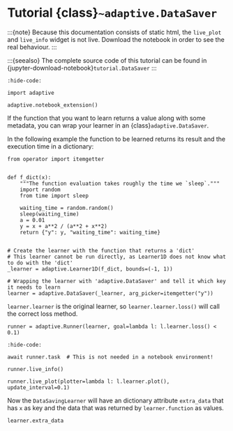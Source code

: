 # Tutorial {class}`~adaptive.DataSaver`

:::{note}
Because this documentation consists of static html, the `live_plot` and `live_info` widget is not live.
Download the notebook in order to see the real behaviour.
:::

:::{seealso}
The complete source code of this tutorial can be found in {jupyter-download-notebook}`tutorial.DataSaver`
:::

```{jupyter-execute}
:hide-code:

import adaptive

adaptive.notebook_extension()
```

If the function that you want to learn returns a value along with some metadata, you can wrap your learner in an {class}`adaptive.DataSaver`.

In the following example the function to be learned returns its result and the execution time in a dictionary:

```{jupyter-execute}
from operator import itemgetter


def f_dict(x):
    """The function evaluation takes roughly the time we `sleep`."""
    import random
    from time import sleep

    waiting_time = random.random()
    sleep(waiting_time)
    a = 0.01
    y = x + a**2 / (a**2 + x**2)
    return {"y": y, "waiting_time": waiting_time}


# Create the learner with the function that returns a 'dict'
# This learner cannot be run directly, as Learner1D does not know what to do with the 'dict'
_learner = adaptive.Learner1D(f_dict, bounds=(-1, 1))

# Wrapping the learner with 'adaptive.DataSaver' and tell it which key it needs to learn
learner = adaptive.DataSaver(_learner, arg_picker=itemgetter("y"))
```

`learner.learner` is the original learner, so `learner.learner.loss()` will call the correct loss method.

```{jupyter-execute}
runner = adaptive.Runner(learner, goal=lambda l: l.learner.loss() < 0.1)
```

```{jupyter-execute}
:hide-code:

await runner.task  # This is not needed in a notebook environment!
```

```{jupyter-execute}
runner.live_info()
```

```{jupyter-execute}
runner.live_plot(plotter=lambda l: l.learner.plot(), update_interval=0.1)
```

Now the `DataSavingLearner` will have an dictionary attribute `extra_data` that has `x` as key and the data that was returned by `learner.function` as values.

```{jupyter-execute}
learner.extra_data
```
